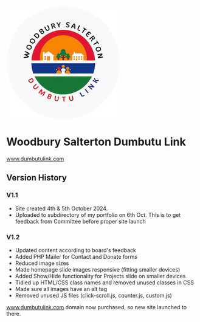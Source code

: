 ![The logo for the charity](images/small_logo.png)
# Woodbury Salterton Dumbutu Link

www.dumbutulink.com

## Version History

### V1.1
- Site created 4th & 5th October 2024.
- Uploaded to subdirectory of my portfolio on 6th Oct. This is to get feedback from Committee before proper site launch

### V1.2
- Updated content according to board's feedback
- Added PHP Mailer for Contact and Donate forms
- Reduced image sizes
- Made homepage slide images responsive (fitting smaller devices)
- Added Show/Hide functionality for Projects slide on smaller devices
- Tidied up HTML/CSS class names and removed unused classes in CSS
- Made sure all images have an alt tag
- Removed unused JS files (click-scroll.js, counter.js, custom.js)

www.dumbutulink.com domain now purchased, so new site launched to there.